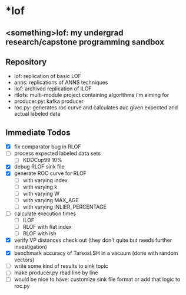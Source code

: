 # \*lof
\<something\>lof: my undergrad research/capstone programming sandbox
----------------
## Repository
- lof: replication of basic LOF
- anns: replications of ANNS techniques
- ilof: archived replication of ILOF
- rtlofs: multi-module project containing algorithms i'm aiming for
- producer.py: kafka producer
- roc.py: generates roc curve and calculates auc given expected and actual labeled data

## Immediate Todos

- [x] fix comparator bug in RLOF
- [ ] process expected labeled data sets
    - [ ] KDDCup99 10%
- [x] debug RLOF sink file
- [x] generate ROC curve for RLOF
    - [ ] with varying index
    - [ ] with varying k
    - [ ] with varying W
    - [ ] with varying MAX_AGE
    - [ ] with varying INLIER_PERCENTAGE
- [ ] calculate execution times
    - [ ] ILOF
    - [ ] RLOF with flat index
    - [ ] RLOF with lsh
- [x] verify VP distances check out (they don't quite but needs further investigation)
- [x] benchmark accuracy of TarsosLSH in a vacuum (done with random vectors)
- [ ] write some kind of results to sink topic
- [ ] make producer.py read line by line
- [ ] would be nice to have: customize sink file format or add that logic to roc.py
